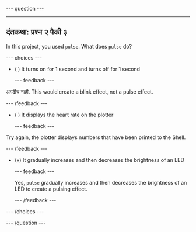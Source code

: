 
--- question ---

---
दंतकथा: प्रश्न २ पैकी ३
---

In this project, you used `pulse`. What does `pulse` do?

--- choices ---

- ( ) It turns on for 1 second and turns off for 1 second

  --- feedback ---

अगदीच नाही. This would create a blink effect, not a pulse effect.

  --- /feedback ---

- ( ) It displays the heart rate on the plotter

  --- feedback ---

Try again, the plotter displays numbers that have been printed to the Shell.

  --- /feedback ---

- (x) It gradually increases and then decreases the brightness of an LED

  --- feedback ---

  Yes, `pulse` gradually increases and then decreases the brightness of an LED to create a pulsing effect.

  --- /feedback ---


--- /choices ---

--- /question ---
